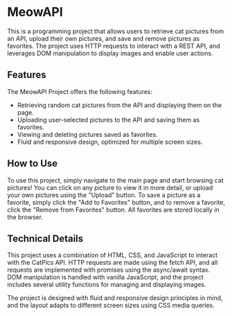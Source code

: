 # MeowAPI
This is a programming project that allows users to retrieve cat pictures from an API, upload their own pictures, and save and remove pictures as favorites. The project uses HTTP requests to interact with a REST API, and leverages DOM manipulation to display images and enable user actions.

## Features
The MeowAPI Project offers the following features:

- Retrieving random cat pictures from the API and displaying them on the page.
- Uploading user-selected pictures to the API and saving them as favorites.
- Viewing and deleting pictures saved as favorites.
- Fluid and responsive design, optimized for multiple screen sizes.

## How to Use
To use this project, simply navigate to the main page and start browsing cat pictures! You can click on any picture to view it in more detail, or upload your own pictures using the "Upload" button. To save a picture as a favorite, simply click the "Add to Favorites" button, and to remove a favorite, click the "Remove from Favorites" button. All favorites are stored locally in the browser.

## Technical Details
This project uses a combination of HTML, CSS, and JavaScript to interact with the CatPics API. HTTP requests are made using the fetch API, and all requests are implemented with promises using the async/await syntax. DOM manipulation is handled with vanilla JavaScript, and the project includes several utility functions for managing and displaying images.

The project is designed with fluid and responsive design principles in mind, and the layout adapts to different screen sizes using CSS media queries.
